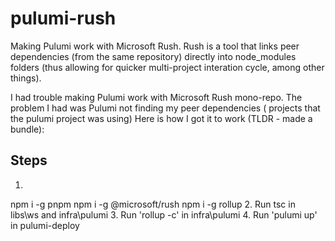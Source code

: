 # pulumi-rush
Making Pulumi work with Microsoft Rush.  Rush is a tool that links peer
dependencies (from the same repository) directly into node_modules
folders (thus allowing for quicker multi-project interation cycle,
among other things).

I had trouble making Pulumi work with Microsoft Rush mono-repo.
The problem I had was Pulumi not finding my peer dependencies (
projects that the pulumi project was using)
Here is how I got it to work (TLDR - made a bundle):

## Steps

1.
npm i -g pnpm
npm i -g @microsoft/rush
npm i -g rollup
2. Run tsc in libs\ws and infra\pulumi
3. Run 'rollup -c' in infra\pulumi
4. Run 'pulumi up' in pulumi-deploy
